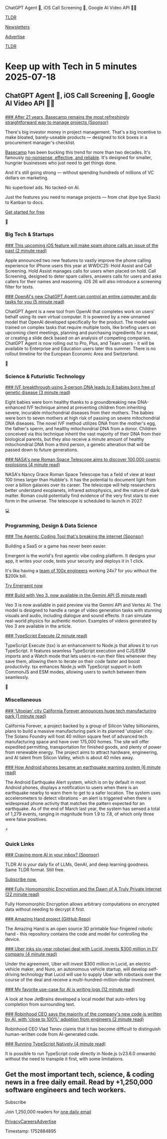 ChatGPT Agent 🤖, iOS Call Screening 📱, Google AI Video API 👨‍💻  

[TLDR](/)

[Newsletters](/newsletters)

[Advertise](https://advertise.tldr.tech/)

[TLDR](/)

# Keep up with Tech in 5 minutes 2025-07-18

## ChatGPT Agent 🤖, iOS Call Screening 📱, Google AI Video API 👨‍💻

### 

[### After 21 years, Basecamp remains the most refreshingly straightforward way to manage projects (Sponsor)](https://basecamp.com/?utm_campaign=sponsorship&amp;utm_medium=digital&amp;&amp;utm_source=tldr)

There's big investor money in project management. That's a big incentive to make bloated, barely-useable products — designed to tick boxes in a procurement manager's checklist.

[Basecamp](https://basecamp.com/?utm_campaign=sponsorship&utm_medium=digital&&utm_source=tldr) has been bucking this trend for more than two decades. It's famously [no-nonsense, effective, and reliable](https://basecamp.com/?utm_campaign=sponsorship&utm_medium=digital&&utm_source=tldr). It's designed for smaller, hungrier businesses who just need to get things done.

And it's still going strong — without spending hundreds of millions of VC dollars on marketing.

No superbowl ads. No tacked-on AI.

Just the features you need to manage projects — from chat (bye bye Slack) to Kanban to docs.

[Get started for free](https://basecamp.com/?utm_campaign=sponsorship&utm_medium=digital&&utm_source=tldr)

📱

### Big Tech & Startups

[### This upcoming iOS feature will make spam phone calls an issue of the past (2 minute read)](https://9to5mac.com/2025/07/17/ios-26-spam-call-feature/?utm_source=tldrnewsletter)

Apple announced two new features to vastly improve the phone calling experience for iPhone users this year at WWDC25: Hold Assist and Call Screening. Hold Assist manages calls for users when placed on hold. Call Screening, designed to deter spam callers, answers calls for users and asks callers for their names and reasoning. iOS 26 will also introduce a screening filter for texts.

[### OpenAI's new ChatGPT Agent can control an entire computer and do tasks for you (5 minute read)](https://www.theverge.com/ai-artificial-intelligence/709158/openai-new-release-chatgpt-agent-operator-deep-research?utm_source=tldrnewsletter)

ChatGPT Agent is a new tool from OpenAI that completes work on users' behalf using its own virtual computer. It is powered by a new unnamed model that OpenAI developed specifically for the product. The model was trained on complex tasks that require multiple tools, like briefing users on upcoming client meetings, planning and purchasing ingredients for a meal, or creating a slide deck based on an analysis of competing companies. ChatGPT Agent is now rolling out to Pro, Plus, and Team users - it will be available to Enterprise and Education users later this summer. There is no rollout timeline for the European Economic Area and Switzerland.

🚀

### Science & Futuristic Technology

[### IVF breakthrough using 3‑person DNA leads to 8 babies born free of genetic disease (3 minute read)](https://interestingengineering.com/science/breakthrough-ivf-leads-eight-healthy-births?utm_source=tldrnewsletter)

Eight babies were born healthy thanks to a groundbreaking new DNA-enhanced IVF technique aimed at preventing children from inheriting severe, incurable mitochondrial diseases from their mothers. The babies were born to seven mothers at high risk of passing on severe mitochondrial DNA diseases. The novel IVF method utilizes DNA from the mother's egg, the father's sperm, and healthy mitochondrial DNA from a donor. Children conceived via this technique inherit the vast majority of their DNA from their biological parents, but they also receive a minute amount of healthy mitochondrial DNA from a third person, a genetic alteration that will be passed down to future generations.

[### NASA's new Roman Space Telescope aims to discover 100,000 cosmic explosions (4 minute read)](https://www.popsci.com/science/roman-space-telescope-future-discoveries/?utm_source=tldrnewsletter)

NASA's Nancy Grace Roman Space Telescope has a field of view at least 100 times larger than Hubble's. It has the potential to document light from over a billion galaxies over its career. The telescope will help researchers better understand exoplanets, infrared astrophysics, and the nature of dark matter. Roman could potentially find evidence of the very first stars to ever form in the universe. The telescope is scheduled to launch in 2027.

💻

### Programming, Design & Data Science

[### The Agentic Coding Tool that's breaking the internet (Sponsor)](https://app.emergent.sh/login?utm_source=tldrnewsletter)

Building a SaaS or a game has never been easier.

Emergent is the world's first agentic vibe coding platform. It designs your app, it writes your code, tests your security and deploys it in 1 click.

It's like having a [team of 100x engineers](https://app.emergent.sh/login) working 24x7 for you without the $200k bill.

[Try Emergent now](https://app.emergent.sh/login)

[### Build with Veo 3, now available in the Gemini API (5 minute read)](https://developers.googleblog.com/en/veo-3-now-available-gemini-api/?utm_source=tldrnewsletter)

Veo 3 is now available in paid preview via the Gemini API and Vertex AI. The model is designed to handle a range of video generation tasks with stunning visuals and audio, including dialogue and sound effects. It can simulate real-world physics for authentic motion. Examples of videos generated by Veo 3 are available in the article.

[### TypeScript Execute (2 minute read)](https://tsx.is/?utm_source=tldrnewsletter)

TypeScript Execute (tsx) is an enhancement to Node.js that allows it to run TypeScript. It features seamless TypeScript execution and CJS/ESM imports and a Watch mode that lets users re-run their files whenever they save them, allowing them to iterate on their code faster and boost productivity. tsx enhances Node.js with TypeScript support in both CommonJS and ESM modes, allowing users to switch between them seamlessly.

🎁

### Miscellaneous

[### ‘Utopian' city California Forever announces huge tech manufacturing park (1 minute read)](https://techcrunch.com/2025/07/17/utopian-city-california-forever-announces-huge-tech-manufacturing-park/?utm_source=tldrnewsletter)

California Forever, a project backed by a group of Silicon Valley billionaires, plans to build a massive manufacturing park in its planned 'utopian' city. The Solano Foundry will host 40 million square feet of advanced tech manufacturing space and have over 175,000 homes. The site will offer expedited permitting, transportation for finished goods, and plenty of power from renewable energy. The project aims to attract hardware, engineering, and AI talent from Silicon Valley, which is about 40 miles away.

[### How Android phones became an earthquake warning system (6 minute read)](https://arstechnica.com/science/2025/07/how-android-phones-became-an-earthquake-warning-system/?utm_source=tldrnewsletter)

The Android Earthquake Alert system, which is on by default in most Android phones, displays a notification to users when there is an earthquake nearby to warn them to get to a safer location. The system uses accelerometers to detect vibrations - an alert is triggered when there is widespread phone activity that matches the pattern expected for an earthquake. As of the end of March last year, the system has sensed a total of 1,279 events, ranging in magnitude from 1.9 to 7.8, of which only three were false positives.

⚡

### Quick Links

[### Craving more AI in your inbox? (Sponsor)](https://tldr.tech/ai/?utm_source=tldr&amp;utm_medium=newsletter&amp;utm_campaign=quicklinks07182025)

TLDR AI is your daily fix of LLMs, GenAI, and deep learning goodness. Same TLDR format. Still free.

[Subscribe now.](https://tldr.tech/ai/?utm_source=tldr&utm_medium=newsletter&utm_campaign=quicklinks07182025)

[### Fully Homomorphic Encryption and the Dawn of A Truly Private Internet (22 minute read)](https://bozmen.io/fhe?utm_source=tldrnewsletter)

Fully Homomorphic Encryption allows arbitrary computations on encrypted data without needing to decrypt it first.

[### Amazing Hand project (GitHub Repo)](https://github.com/pollen-robotics/AmazingHand?utm_source=tldrnewsletter)

The Amazing Hand is an open source 3D printable four-fingered robotic hand - this repository contains the code and model for controlling the device.

[### Uber inks six-year robotaxi deal with Lucid, invests $300 million in EV company (4 minute read)](https://www.cnbc.com/2025/07/17/uber-lucid-robotaxi-partnership-300-million-20000-nuro.html?utm_source=tldrnewsletter)

Under the agreement, Uber will invest $300 million in Lucid, an electric vehicle maker, and Nuro, an autonomous vehicle startup, will develop self-driving technology that Lucid will use to supply Uber with robotaxis over the course of the deal and receive a multi-hundred-million-dollar investment.

[### My favorite use-case for AI is writing logs (12 minute read)](https://newsletter.vickiboykis.com/archive/my-favorite-use-case-for-ai-is-writing-logs/?utm_source=tldrnewsletter)

A look at how JetBrains developed a local model that auto-infers log completion from surrounding text.

[### Robinhood CEO says the majority of the company's new code is written by AI, with 'close to 100%' adoption from engineers (2 minute read)](https://finance.yahoo.com/news/robinhood-ceo-says-majority-companys-094801794.html?utm_source=tldrnewsletter)

Robinhood CEO Vlad Tenev claims that it has become difficult to distinguish human-written code from AI-generated code.

[### Running TypeScript Natively (4 minute read)](https://nodejs.org/en/learn/typescript/run-natively?utm_source=tldrnewsletter)

It is possible to run TypeScript code directly in Node.js (v23.6.0 onwards) without the need to transpile it first, with some limitations.

## Get the most important tech, science, & coding news in a free daily email. Read by +1,250,000 software engineers and tech workers.

Subscribe

Join 1,250,000 readers for [one daily email](/api/latest/tech)

[Privacy](/privacy)[Careers](https://jobs.ashbyhq.com/tldr.tech)[Advertise](/tech/advertise)

Timestamp: 1752884895